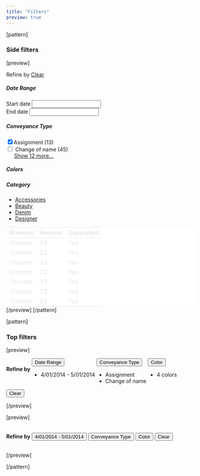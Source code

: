 ```yaml
---
title: "Filters"
preview: true
---
```


[pattern]
### Side filters

[preview]
<div class="container-fluid" style="margin-top: 8px;">
    <div class="row">
        <div class="col-sm-4">
            <form class="filters">
                <div class="filter-heading">
                    Refine by <a href="" class="filters-clear">Clear</a>
                </div>
                <h5 class="semi-bold">Date Range <i class="fa fa-caret-up pull-right text-muted fa-1x"></i></h5>
                <div class="form-group form-group-sm">
                    <label for="" class="control-label">Start date</label>
                    <input type="text" class="form-control" data-inputmask="'alias': 'date'">
                </div>
                <div class="form-group form-group-sm">
                    <label for="" class="control-label">End date</label>
                    <input type="text" class="form-control" data-inputmask="'alias': 'date'">
                </div>
                <h5 class="semi-bold">Conveyance Type <i class="fa fa-caret-up pull-right text-muted fa-1x"></i></h5>
                <div class="form-group form-group-sm">
                    <div class="checkbox">
                        <label><input checked type="checkbox">Assignment <span class="text-muted">(13)</span></label>
                    </div>
                    <div class="checkbox">
                        <label><input type="checkbox"> Change of name <span class="text-muted">(45)</span></label>
                    </div>
                    <a href="" style="margin-left: 21px;">Show 12 more...</a>
                </div>
                <h5 class="semi-bold">Colors <i class="fa fa-caret-up pull-right text-muted fa-1x"></i></h5>
                <div class="form-group form-group-sm">
                    <div style="background-color: red;" class="filter-color"></div>
                    <div style="background-color: green;" class="filter-color"></div>
                    <div style="background-color: orange;" class="filter-color active"></div>
                    <div style="background-color: purple;" class="filter-color"></div>
                    <div style="background-color: black;" class="filter-color"></div>
                    <div style="background-color: white;" class="filter-color"></div>
                </div>
                <h5 class="semi-bold">Category <i class="fa fa-caret-up pull-right text-muted fa-1x"></i></h5>
                <div class="form-group form-group-sm">
                    <ul class="list-unstyled">
                        <li><a href="">Accessories</a></li>
                        <li><a href="">Beauty</a></li>
                        <li><a href="">Denim</a></li>
                        <li><a href="">Designer</a></li>
                    </ul>
                </div>
            </form>
        </div>
        <div class="col-sm-8" style="background: #fff; padding: 0">
            <table class="table" style="margin: 0; opacity: .1;">
                <thead>
                    <tr>
                        <th>Browser</th>
                        <th>Version</th>
                        <th>Supported</th>
                    </tr>
                </thead>
                <tbody>
                    <tr>
                        <td>Chrome</td>
                        <td>23</td>
                        <td>Yes</td>
                    </tr>
                    <tr>
                        <td>Chrome</td>
                        <td>23</td>
                        <td>Yes</td>
                    </tr>
                    <tr>
                        <td>Chrome</td>
                        <td>23</td>
                        <td>Yes</td>
                    </tr>
                    <tr>
                        <td>Chrome</td>
                        <td>23</td>
                        <td>Yes</td>
                    </tr>
                    <tr>
                        <td>Chrome</td>
                        <td>23</td>
                        <td>Yes</td>
                    </tr>
                    <tr>
                        <td>Chrome</td>
                        <td>23</td>
                        <td>Yes</td>
                    </tr>
                    <tr>
                        <td>Chrome</td>
                        <td>23</td>
                        <td>Yes</td>
                    </tr>
                </tbody>
            </table>
        </div>
    </div>
</div>
[/preview]
[/pattern]

[pattern]
### Top filters

[preview]
<div class="container-fluid" style="margin-top: 8px;">
    <form class="filters filters-horizontal">
        <h4 style="display: inline-block;">Refine by</h4>
        <div style="display: inline-block; vertical-align: top;">
            <button class="btn btn-link">
                Date Range <span class="caret"></span>
            </button>
            <ul class="list-unstyled">
                <li class="filter-value">4/01/2014 - 5/01/2014 <i class="pull-right fa fa-times"></i></li>
            </ul>
        </div>
        <div style="display: inline-block; vertical-align: top;">
            <button class="btn btn-link">
                Conveyance Type <span class="caret"></span>
            </button>
            <ul class="list-unstyled">
                <li class="filter-value">Assignment <i class="pull-right fa fa-times"></i></li>
                <li class="filter-value">Change of name <i class="pull-right fa fa-times"></i></li>
            </ul>
        </div>
        <div style="display: inline-block; vertical-align: top;">
            <button class="btn btn-link">
                Color <span class="caret"></span>
            </button>
            <ul class="list-unstyled">
                <li class="filter-value">4 colors <i class="pull-right fa fa-times"></i></li>
            </ul>
        </div>
        <button class="btn btn-link">
            Clear
        </button>
   </form>
</div>
[/preview]

[preview]
<div class="container-fluid" style="margin-top: 8px;">
    <form class="filters filters-horizontal">
        <h4 style="display: inline-block;">Refine by</h4>
        <button class="btn btn-link">
            4/01/2014 - 5/01/2014 <span class="caret"></span>
        </button>
        <button class="btn btn-link">
            Conveyance Type <span class="caret"></span>
        </button>
        <button class="btn btn-link">
            Color <span class="caret"></span>
        </button>
        <button class="btn btn-link">
            Clear
        </button>
   </form>
</div>
[/preview]

[/pattern]
